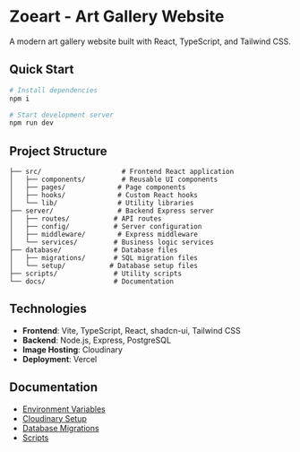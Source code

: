 # Zoeart - Art Gallery Website

A modern art gallery website built with React, TypeScript, and Tailwind CSS.

## Quick Start

```bash
# Install dependencies
npm i

# Start development server
npm run dev
```

## Project Structure

```
├── src/                    # Frontend React application
│   ├── components/         # Reusable UI components
│   ├── pages/             # Page components
│   ├── hooks/             # Custom React hooks
│   └── lib/               # Utility libraries
├── server/                # Backend Express server
│   ├── routes/           # API routes
│   ├── config/           # Server configuration
│   ├── middleware/        # Express middleware
│   └── services/         # Business logic services
├── database/             # Database files
│   ├── migrations/       # SQL migration files
│   └── setup/           # Database setup files
├── scripts/              # Utility scripts
└── docs/                 # Documentation
```

## Technologies

- **Frontend**: Vite, TypeScript, React, shadcn-ui, Tailwind CSS
- **Backend**: Node.js, Express, PostgreSQL
- **Image Hosting**: Cloudinary
- **Deployment**: Vercel

## Documentation

- [Environment Variables](docs/ENVIRONMENT_VARIABLES.md)
- [Cloudinary Setup](docs/CLOUDINARY_SETUP.md)
- [Database Migrations](database/README.md)
- [Scripts](scripts/README.md)
